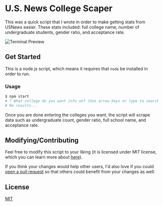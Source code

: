# U.S. News College Scaper

This was a quick script that I wrote in order to make getting stats from USNews easier. These stats included: full college name, number of undergraduate students, gender ratio, and acceptance rate.

![Terminal Preview](../assets/preview.png?raw=true)

## Get Started

This is a node.js script, which means it requires that `node` be installed in order to run.

### Usage

```bash
$ npm start
# ? What college do you want info on? (Use arrow keys or type to search)
# No results...
```

Once you are done entering the colleges you want, the script will scrape data such as undergraduate count, gender ratio, full school name, and acceptance rate.

## Modifying/Contributing

Feel free to modify this script to your liking (it is licensed under MIT license, which you can learn more about [here](https://choosealicense.com/licenses/mit/)).

If you think your changes would help other users, I'd also love if you could [open a pull request](https://github.com/jdtzmn/USNewsCollegeScraper/pulls) so that others could benefit from your changes as well.

## License

[MIT](https://choosealicense.com/licenses/mit/)